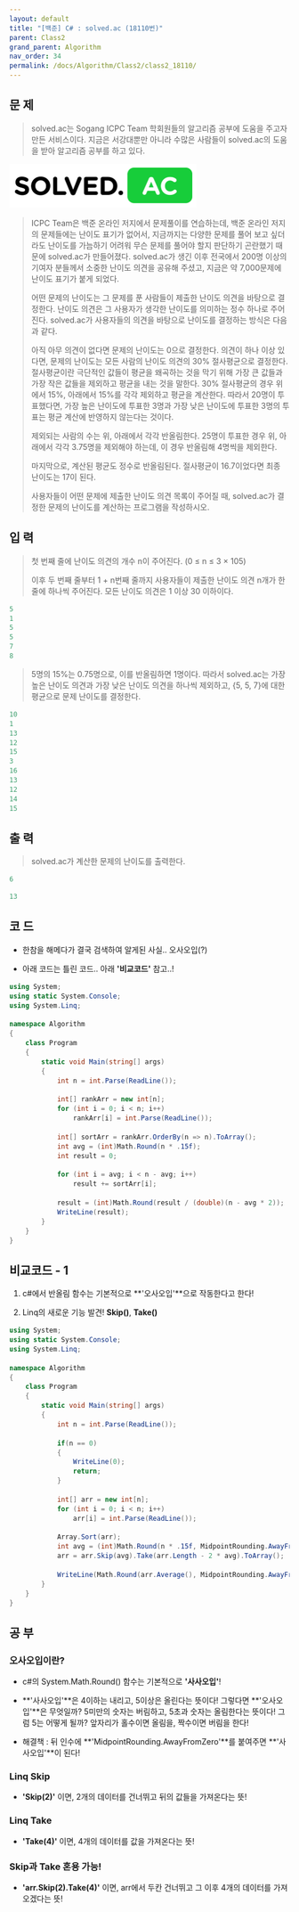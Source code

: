 ```yaml
---
layout: default
title: "[백준] C# : solved.ac (18110번)"
parent: Class2
grand_parent: Algorithm
nav_order: 34
permalink: /docs/Algorithm/Class2/class2_18110/
---
```


## 문 제

> solved.ac는 Sogang ICPC Team 학회원들의 알고리즘 공부에 도움을 주고자 만든 서비스이다. 지금은 서강대뿐만 아니라 수많은 사람들이 solved.ac의 도움을 받아 알고리즘 공부를 하고 있다.

![](/assets/images/solved_18110.png)

> ICPC Team은 백준 온라인 저지에서 문제풀이를 연습하는데, 백준 온라인 저지의 문제들에는 난이도 표기가 없어서, 지금까지는 다양한 문제를 풀어 보고 싶더라도 난이도를 가늠하기 어려워 무슨 문제를 풀어야 할지 판단하기 곤란했기 때문에 solved.ac가 만들어졌다. solved.ac가 생긴 이후 전국에서 200명 이상의 기여자 분들께서 소중한 난이도 의견을 공유해 주셨고, 지금은 약 7,000문제에 난이도 표기가 붙게 되었다.
>
> 어떤 문제의 난이도는 그 문제를 푼 사람들이 제출한 난이도 의견을 바탕으로 결정한다. 난이도 의견은 그 사용자가 생각한 난이도를 의미하는 정수 하나로 주어진다. solved.ac가 사용자들의 의견을 바탕으로 난이도를 결정하는 방식은 다음과 같다.
>
> 아직 아무 의견이 없다면 문제의 난이도는 0으로 결정한다.
> 의견이 하나 이상 있다면, 문제의 난이도는 모든 사람의 난이도 의견의 30% 절사평균으로 결정한다.
> 절사평균이란 극단적인 값들이 평균을 왜곡하는 것을 막기 위해 가장 큰 값들과 가장 작은 값들을 제외하고 평균을 내는 것을 말한다. 30% 절사평균의 경우 위에서 15%, 아래에서 15%를 각각 제외하고 평균을 계산한다. 따라서 20명이 투표했다면, 가장 높은 난이도에 투표한 3명과 가장 낮은 난이도에 투표한 3명의 투표는 평균 계산에 반영하지 않는다는 것이다.
>
> 제외되는 사람의 수는 위, 아래에서 각각 반올림한다. 25명이 투표한 경우 위, 아래에서 각각 3.75명을 제외해야 하는데, 이 경우 반올림해 4명씩을 제외한다.
>
> 마지막으로, 계산된 평균도 정수로 반올림된다. 절사평균이 16.7이었다면 최종 난이도는 17이 된다.
>
> 사용자들이 어떤 문제에 제출한 난이도 의견 목록이 주어질 때, solved.ac가 결정한 문제의 난이도를 계산하는 프로그램을 작성하시오.

## 입 력

> 첫 번째 줄에 난이도 의견의 개수 n이 주어진다. (0 ≤ n ≤ 3 × 105)
>
> 이후 두 번째 줄부터 1 + n번째 줄까지 사용자들이 제출한 난이도 의견 n개가 한 줄에 하나씩 주어진다. 모든 난이도 의견은 1 이상 30 이하이다.

```yaml
5
1
5
5
7
8
```

> 5명의 15%는 0.75명으로, 이를 반올림하면 1명이다. 따라서 solved.ac는 가장 높은 난이도 의견과 가장 낮은 난이도 의견을 하나씩 제외하고, {5, 5, 7}에 대한 평균으로 문제 난이도를 결정한다.

```yaml
10
1
13
12
15
3
16
13
12
14
15
```

## 출 력

> solved.ac가 계산한 문제의 난이도를 출력한다.

```yaml
6
```

```yaml
13
```

## 코 드

- 한참을 해메다가 결국 검색하여 알게된 사실.. 오사오입(?)

- 아래 코드는 틀린 코드.. 아래 **'비교코드'** 참고..!

<div class="code-example" markdown="1">

```csharp
using System;
using static System.Console;
using System.Linq;

namespace Algorithm
{
    class Program
    {
        static void Main(string[] args)
        {
            int n = int.Parse(ReadLine());

            int[] rankArr = new int[n];
            for (int i = 0; i < n; i++)
                rankArr[i] = int.Parse(ReadLine());

            int[] sortArr = rankArr.OrderBy(n => n).ToArray();
            int avg = (int)Math.Round(n * .15f);
            int result = 0;

            for (int i = avg; i < n - avg; i++)
                result += sortArr[i];

            result = (int)Math.Round(result / (double)(n - avg * 2));
            WriteLine(result);
        }
    }
}
```

</div>

## 비교코드 - 1

1. c#에서 반올림 함수는 기본적으로 **'오사오입'**으로 작동한다고 한다!

1. Linq의 새로운 기능 발견! **Skip()**, **Take()**

<div class="code-example" markdown="1">

```csharp
using System;
using static System.Console;
using System.Linq;

namespace Algorithm
{
    class Program
    {
        static void Main(string[] args)
        {
            int n = int.Parse(ReadLine());

            if(n == 0)
            {
                WriteLine(0);
                return;
            }

            int[] arr = new int[n];
            for (int i = 0; i < n; i++)
                arr[i] = int.Parse(ReadLine());

            Array.Sort(arr);
            int avg = (int)Math.Round(n * .15f, MidpointRounding.AwayFromZero);
            arr = arr.Skip(avg).Take(arr.Length - 2 * avg).ToArray();

            WriteLine(Math.Round(arr.Average(), MidpointRounding.AwayFromZero));
        }
    }
}
```

</div>

## 공 부

### **오사오입**이란?

- c#의 System.Math.Round() 함수는 기본적으로 **'사사오입'**!

- **'사사오입'**은 4이하는 내리고, 5이상은 올린다는 뜻이다! 그렇다면 **'오사오입'**은 무엇일까? 5미만의 숫자는 버림하고, 5초과 숫자는 올림한다는 뜻이다! 그럼 5는 어떻게 될까? 앞자리가 홀수이면 올림을, 짝수이면 버림을 한다!

- 해결책 : 뒤 인수에 **'MidpointRounding.AwayFromZero'**를 붙여주면 **'사사오입'**이 된다!

### Linq **Skip**

- **'Skip(2)'** 이면, 2개의 데이터를 건너뛰고 뒤의 값들을 가져온다는 뜻!

### Linq **Take**

- **'Take(4)'** 이면, 4개의 데이터를 값을 가져온다는 뜻!

### **Skip**과 **Take** 혼용 가능!

- **'arr.Skip(2).Take(4)'** 이면, arr에서 두칸 건너뛰고 그 이후 4개의 데이터를 가져오겠다는 뜻!
